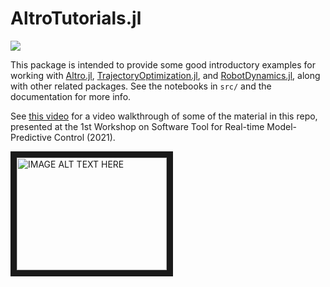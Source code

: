 # AltroTutorials.jl
[![](https://img.shields.io/badge/docs-dev-blue.svg)](https://RoboticExplorationLab.github.io/AltroTutorials.jl/dev)

This package is intended to provide some good introductory examples for working with [Altro.jl](https://github.com/RoboticExplorationLab/ALTRO.jl), [TrajectoryOptimization.jl](https://github.com/RoboticExplorationLab/TrajectoryOptimization.jl), and [RobotDynamics.jl](https://github.com/RoboticExplorationLab/RobotDynamics.jl), along with 
other related packages. See the notebooks in `src/` and the documentation for more info.

See [this video](https://www.youtube.com/watch?v=QDuFpz6ewr0) for a video walkthrough of some of the material in this repo, presented at the 1st Workshop on Software Tool for Real-time Model-Predictive Control (2021).

<a href="http://www.youtube.com/watch?feature=player_embedded&v=QDuFpz6ewr0
" target="_blank"><img src="http://img.youtube.com/vi/QDuFpz6ewr0/0.jpg" 
alt="IMAGE ALT TEXT HERE" width="240" height="180" border="10" /></a>
